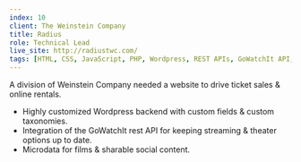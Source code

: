 ```yaml
---
index: 10
client: The Weinstein Company
title: Radius
role: Technical Lead
live_site: http://radiustwc.com/
tags: [HTML, CSS, JavaScript, PHP, Wordpress, REST APIs, GoWatchIt API, Google Analytics, Google Webmaster Tools, SEO, Twitter Card, Open Graph Protocol, Microdata, RDFa]
---
```

A division of Weinstein Company needed a website to drive ticket sales & online rentals.

* Highly customized Wordpress backend with custom fields & custom taxonomies.
* Integration of the GoWatchIt rest API for keeping streaming & theater options up to date.
* Microdata for films & sharable social content.

